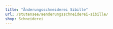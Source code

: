 ```yaml
---
title: "Änderungsschneiderei Sibille"
url: /stutensee/aenderungsschneiderei-sibille/
shop: Schneiderei
---
```

